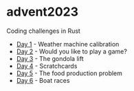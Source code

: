 # advent2023
Coding challenges in Rust

* [Day 1](./src/bin/day1) - Weather machine calibration
* [Day 2](./src/bin/day2) - Would you like to play a game?
* [Day 3](./src/bin/day3) - The gondola lift
* [Day 4](./src/bin/day4) - Scratchcards
* [Day 5](./src/bin/day5) - The food production problem
* [Day 6](./src/bin/day6) - Boat races
